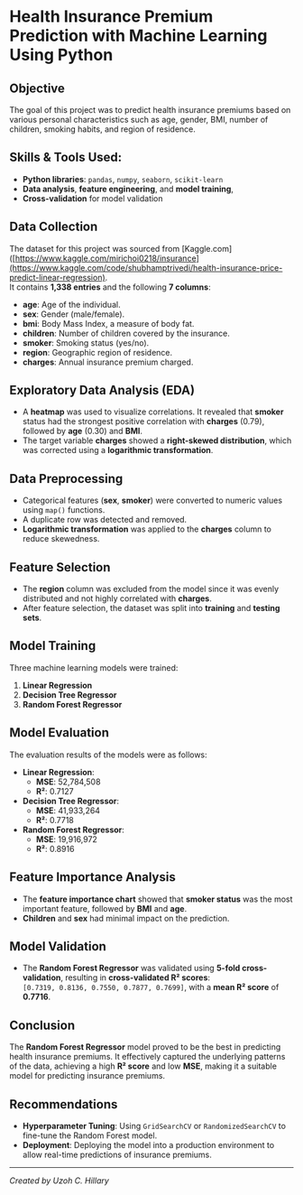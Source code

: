 # Health Insurance Premium Prediction with Machine Learning Using Python

## Objective
The goal of this project was to predict health insurance premiums based on various personal characteristics such as age, gender, BMI, number of children, smoking habits, and region of residence.

## Skills & Tools Used:
-  **Python libraries**: `pandas`, `numpy`, `seaborn`, `scikit-learn`
- **Data analysis**, **feature engineering**, and **model training**,
- **Cross-validation** for model validation


## Data Collection
The dataset for this project was sourced from [Kaggle.com]([https://www.kaggle.com/mirichoi0218/insurance](https://www.kaggle.com/code/shubhamptrivedi/health-insurance-price-predict-linear-regression).  
It contains **1,338 entries** and the following **7 columns**:
- **age**: Age of the individual.
- **sex**: Gender (male/female).
- **bmi**: Body Mass Index, a measure of body fat.
- **children**: Number of children covered by the insurance.
- **smoker**: Smoking status (yes/no).
- **region**: Geographic region of residence.
- **charges**: Annual insurance premium charged.

## Exploratory Data Analysis (EDA)
- A **heatmap** was used to visualize correlations. It revealed that **smoker** status had the strongest positive correlation with **charges** (0.79), followed by **age** (0.30) and **BMI**.
- The target variable **charges** showed a **right-skewed distribution**, which was corrected using a **logarithmic transformation**.

## Data Preprocessing
- Categorical features (**sex**, **smoker**) were converted to numeric values using `map()` functions.
- A duplicate row was detected and removed.
- **Logarithmic transformation** was applied to the **charges** column to reduce skewedness.

## Feature Selection
- The **region** column was excluded from the model since it was evenly distributed and not highly correlated with **charges**.
- After feature selection, the dataset was split into **training** and **testing sets**.

## Model Training
Three machine learning models were trained:
1. **Linear Regression**
2. **Decision Tree Regressor**
3. **Random Forest Regressor**

## Model Evaluation
The evaluation results of the models were as follows:

- **Linear Regression**:
  - **MSE**: 52,784,508
  - **R²**: 0.7127
- **Decision Tree Regressor**:
  - **MSE**: 41,933,264
  - **R²**: 0.7718
- **Random Forest Regressor**:
  - **MSE**: 19,916,972
  - **R²**: 0.8916

## Feature Importance Analysis
- The **feature importance chart** showed that **smoker status** was the most important feature, followed by **BMI** and **age**.
- **Children** and **sex** had minimal impact on the prediction.

## Model Validation
- The **Random Forest Regressor** was validated using **5-fold cross-validation**, resulting in **cross-validated R² scores**:  
  `[0.7319, 0.8136, 0.7550, 0.7877, 0.7699]`, with a **mean R² score** of **0.7716**.

## Conclusion
The **Random Forest Regressor** model proved to be the best in predicting health insurance premiums. It effectively captured the underlying patterns of the data, achieving a high **R² score** and low **MSE**, making it a suitable model for predicting insurance premiums.

## Recommendations
- **Hyperparameter Tuning**: Using `GridSearchCV` or `RandomizedSearchCV` to fine-tune the Random Forest model.
- **Deployment**: Deploying the model into a production environment to allow real-time predictions of insurance premiums.

---

*Created by Uzoh C. Hillary*
